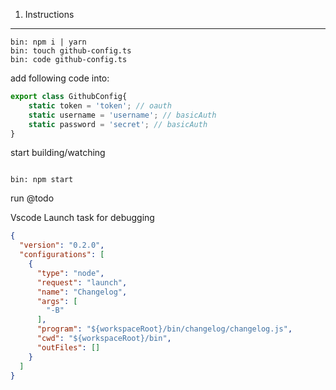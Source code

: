 1. Instructions
___

```shell
bin: npm i | yarn
bin: touch github-config.ts
bin: code github-config.ts
```
add following code into:

```js
export class GithubConfig{
    static token = 'token'; // oauth
    static username = 'username'; // basicAuth
    static password = 'secret'; // basicAuth
}
```

start building/watching

```shell

bin: npm start

```

run
@todo


Vscode Launch task for debugging

```json
{
  "version": "0.2.0",
  "configurations": [
    {
      "type": "node",
      "request": "launch",
      "name": "Changelog",
      "args": [
        "-B"
      ],
      "program": "${workspaceRoot}/bin/changelog/changelog.js",
      "cwd": "${workspaceRoot}/bin",
      "outFiles": []
    }
  ]
}
```

